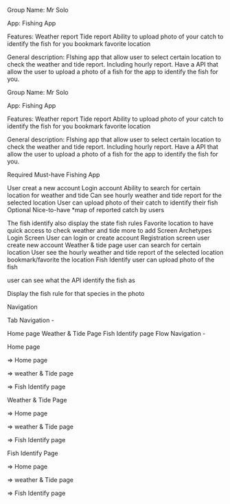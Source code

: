 Group Name: Mr Solo

App: Fishing App

Features:
Weather report
Tide report
Ability to upload photo of your catch to identify the fish for you
bookmark favorite location

General description:
FIshing app that allow user to select certain location to check the weather and tide report. Including hourly report.  Have a API that allow the user to upload a photo of a fish for the app to identify the fish for you. 


Group Name: Mr Solo

App: Fishing App

Features:
Weather report
Tide report
Ability to upload photo of your catch to identify the fish for you
bookmark favorite location

General description:
FIshing app that allow user to select certain location to check the weather and tide report. Including hourly report. Have a API that allow the user to upload a photo of a fish for the app to identify the fish for you.

Required Must-have Fishing App

User creat a new account
Login account
Ability to search for certain location for weather and tide
Can see hourly weather and tide report for the selected location
User can upload photo of their catch to identify their fish
Optional Nice-to-have
*map of reported catch by users

The fish identify also display the state fish rules
Favorite location to have quick access to check weather and tide
more to add
Screen Archetypes
Login Screen
User can login or create account
Registration screen
user create new account
Weather & tide page
user can search for certain location
User see the hourly weather and tide report of the selected location
bookmark/favorite the location
Fish Identify
user can upload photo of the fish

user can see what the API identify the fish as

Display the fish rule for that species in the photo

Navigation

Tab Navigation -

Home page
Weather & Tide Page
Fish Identify page
Flow Navigation -

Home page

=> Home page

=> weather & Tide page

=> Fish Identify page


Weather & Tide Page

=> Home page

=> weather & Tide page

=> Fish Identify page


Fish Identify Page

=> Home page

=> weather & Tide page

=> Fish Identify page

